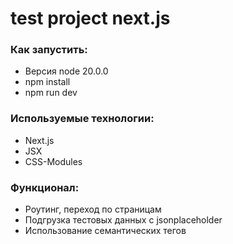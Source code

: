 # test project next.js

### Как запустить:

- Версия node 20.0.0
- npm install
- npm run dev

### Используемые технологии:

- Next.js
- JSX
- CSS-Modules

### Функционал:

- Роутинг, переход по страницам
- Подгрузка тестовых данных с jsonplaceholder
- Использование семантических тегов



